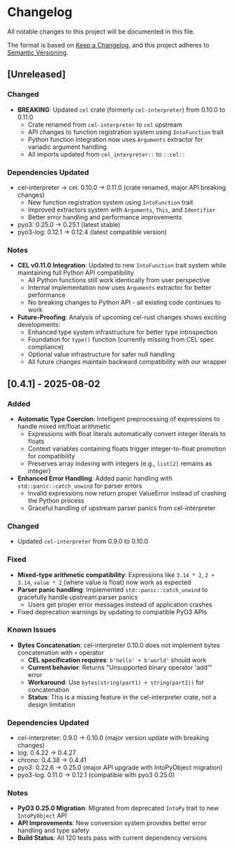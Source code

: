 # Changelog

All notable changes to this project will be documented in this file.

The format is based on [Keep a Changelog](https://keepachangelog.com/en/1.0.0/),
and this project adheres to [Semantic Versioning](https://semver.org/spec/v2.0.0.html).

## [Unreleased]

### Changed
- **BREAKING**: Updated `cel` crate (formerly `cel-interpreter`) from 0.10.0 to 0.11.0
  - Crate renamed from `cel-interpreter` to `cel` upstream
  - API changes to function registration system using `IntoFunction` trait
  - Python function integration now uses `Arguments` extractor for variadic argument handling
  - All imports updated from `cel_interpreter::` to `::cel::`

### Dependencies Updated
- cel-interpreter → cel: 0.10.0 → 0.11.0 (crate renamed, major API breaking changes)
  - New function registration system using `IntoFunction` trait
  - Improved extractors system with `Arguments`, `This`, and `Identifier`
  - Better error handling and performance improvements
- pyo3: 0.25.0 → 0.25.1 (latest stable)
- pyo3-log: 0.12.1 → 0.12.4 (latest compatible version)

### Notes
- **CEL v0.11.0 Integration**: Updated to new `IntoFunction` trait system while maintaining full Python API compatibility
  - All Python functions still work identically from user perspective
  - Internal implementation now uses `Arguments` extractor for better performance
  - No breaking changes to Python API - all existing code continues to work
- **Future-Proofing**: Analysis of upcoming cel-rust changes shows exciting developments:
  - Enhanced type system infrastructure for better type introspection
  - Foundation for `type()` function (currently missing from CEL spec compliance)
  - Optional value infrastructure for safer null handling
  - All future changes maintain backward compatibility with our wrapper

## [0.4.1] - 2025-08-02

### Added
- **Automatic Type Coercion**: Intelligent preprocessing of expressions to handle mixed int/float arithmetic
  - Expressions with float literals automatically convert integer literals to floats
  - Context variables containing floats trigger integer-to-float promotion for compatibility
  - Preserves array indexing with integers (e.g., `list[2]` remains as integer)
- **Enhanced Error Handling**: Added panic handling with `std::panic::catch_unwind` for parser errors
  - Invalid expressions now return proper ValueError instead of crashing the Python process
  - Graceful handling of upstream parser panics from cel-interpreter

### Changed
- Updated `cel-interpreter` from 0.9.0 to 0.10.0

### Fixed
- **Mixed-type arithmetic compatibility**: Expressions like `3.14 * 2`, `2 + 3.14`, `value * 2` (where value is float) now work as expected
- **Parser panic handling**: Implemented `std::panic::catch_unwind` to gracefully handle upstream parser panics
  - Users get proper error messages instead of application crashes
- Fixed deprecation warnings by updating to compatible PyO3 APIs

### Known Issues
- **Bytes Concatenation**: cel-interpreter 0.10.0 does not implement bytes concatenation with `+` operator
  - **CEL specification requires**: `b'hello' + b'world'` should work  
  - **Current behavior**: Returns "Unsupported binary operator 'add'" error
  - **Workaround**: Use `bytes(string(part1) + string(part2))` for concatenation
  - **Status**: This is a missing feature in the cel-interpreter crate, not a design limitation

### Dependencies Updated
- cel-interpreter: 0.9.0 → 0.10.0 (major version update with breaking changes)
- log: 0.4.22 → 0.4.27
- chrono: 0.4.38 → 0.4.41
- pyo3: 0.22.6 → 0.25.0 (major API upgrade with IntoPyObject migration)
- pyo3-log: 0.11.0 → 0.12.1 (compatible with pyo3 0.25.0)

### Notes
- **PyO3 0.25.0 Migration**: Migrated from deprecated `IntoPy` trait to new `IntoPyObject` API
- **API Improvements**: New conversion system provides better error handling and type safety
- **Build Status**: All 120 tests pass with current dependency versions

